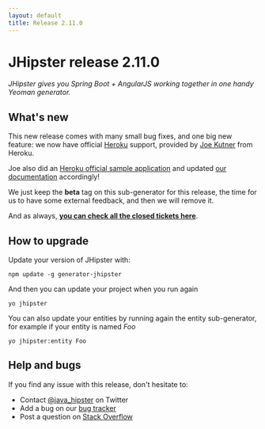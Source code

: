 ```yaml
---
layout: default
title: Release 2.11.0
---
```


JHipster release 2.11.0
==================

*JHipster gives you Spring Boot + AngularJS working together in one handy Yeoman generator.*

What's new
----------

This new release comes with many small bug fixes, and one big new feature: we now have official [Heroku](https://www.heroku.com/home) support, provided by [Joe Kutner](@codefinger) from Heroku.

Joe also did an [Heroku official sample application](https://github.com/kissaten/jhipster-example) and updated [our documentation](http://jhipster.github.io/heroku.html) accordingly!

We just keep the **beta** tag on this sub-generator for this release, the time for us to have some external feedback, and then we will remove it.

And as always, __[you can check all the closed tickets here](https://github.com/jhipster/generator-jhipster/issues?q=milestone%3A2.11.0+is%3Aclosed)__.

How to upgrade
------------

Update your version of JHipster with:

```
npm update -g generator-jhipster
```

And then you can update your project when you run again

```
yo jhipster
```

You can also update your entities by running again the entity sub-generator, for example if your entity is named _Foo_

```
yo jhipster:entity Foo
```

Help and bugs
--------------

If you find any issue with this release, don't hesitate to:

- Contact [@java_hipster](https://twitter.com/java_hipster) on Twitter
- Add a bug on our [bug tracker](https://github.com/jhipster/generator-jhipster/issues?state=open)
- Post a question on [Stack Overflow](http://stackoverflow.com/tags/jhipster/info)
